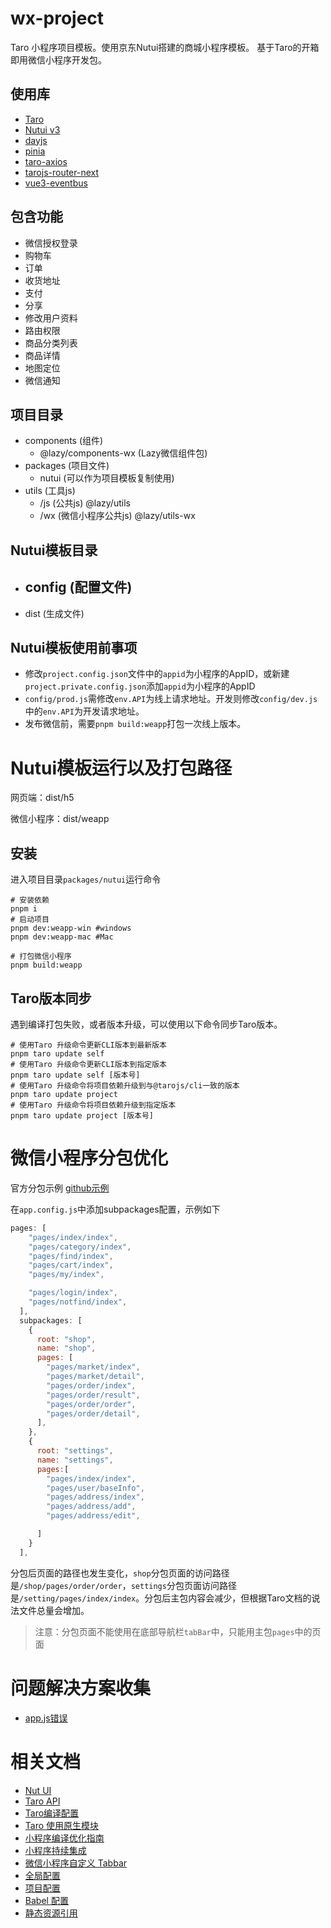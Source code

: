 # wx-project

Taro 小程序项目模板。使用京东Nutui搭建的商城小程序模板。
基于Taro的开箱即用微信小程序开发包。

## 使用库
- [Taro](https://taro-docs.jd.com/docs/)
- [Nutui v3](https://nutui.jd.com/3x/#/zh-CN/guide/start)
- [dayjs](https://dayjs.fenxianglu.cn/)
- [pinia](https://pinia.vuejs.org/zh/)
- [taro-axios](https://taro-ext.jd.com/plugin/view/5d40fc9308267b4198ad0c3c)
- [tarojs-router-next](https://taro-ext.jd.com/plugin/view/5f64832f0dd8313026e0942b)
- [vue3-eventbus](https://www.npmjs.com/package/vue3-eventbus)

## 包含功能
- 微信授权登录
- 购物车
- 订单
- 收货地址
- 支付
- 分享
- 修改用户资料
- 路由权限
- 商品分类列表
- 商品详情
- 地图定位
- 微信通知


## 项目目录
- components (组件)
    - @lazy/components-wx (Lazy微信组件包)
- packages (项目文件)
    - nutui (可以作为项目模板复制使用)
- utils (工具js)
    - /js  (公共js) @lazy/utils
    - /wx  (微信小程序公共js) @lazy/utils-wx

## Nutui模板目录
- config (配置文件)
    -
- dist (生成文件)

## Nutui模板使用前事项
+ 修改`project.config.json`文件中的`appid`为小程序的AppID，或新建`project.private.config.json`添加`appid`为小程序的AppID
+ `config/prod.js`需修改`env.API`为线上请求地址。开发则修改`config/dev.js`中的`env.API`为开发请求地址。
+ 发布微信前，需要`pnpm build:weapp`打包一次线上版本。

# Nutui模板运行以及打包路径

网页端：dist/h5

微信小程序：dist/weapp

## 安装
进入项目目录`packages/nutui`运行命令
```shell
# 安装依赖
pnpm i
# 启动项目
pnpm dev:weapp-win #windows
pnpm dev:weapp-mac #Mac

# 打包微信小程序
pnpm build:weapp
```

## Taro版本同步
遇到编译打包失败，或者版本升级，可以使用以下命令同步Taro版本。
```shell
# 使用Taro 升级命令更新CLI版本到最新版本
pnpm taro update self
# 使用Taro 升级命令更新CLI版本到指定版本
pnpm taro update self [版本号]
# 使用Taro 升级命令将项目依赖升级到与@tarojs/cli一致的版本
pnpm taro update project
# 使用Taro 升级命令将项目依赖升级到指定版本
pnpm taro update project [版本号]
```

# 微信小程序分包优化
官方分包示例 [github示例](https://github.com/NervJS/taro/tree/feat/webpack5/examples/mini-split-chunks-plugin)


在`app.config.js`中添加subpackages配置，示例如下
```js
pages: [
    "pages/index/index",
    "pages/category/index",
    "pages/find/index",
    "pages/cart/index",
    "pages/my/index",

    "pages/login/index",
    "pages/notfind/index",
  ],
  subpackages: [
    {
      root: "shop",
      name: "shop",
      pages: [
        "pages/market/index",
        "pages/market/detail",
        "pages/order/index",
        "pages/order/result",
        "pages/order/order",
        "pages/order/detail",
      ],
    },
    {
      root: "settings",
      name: "settings",
      pages:[
        "pages/index/index",
        "pages/user/baseInfo",
        "pages/address/index",
        "pages/address/add",
        "pages/address/edit",

      ]
    }
  ],
```

分包后页面的路径也发生变化，`shop`分包页面的访问路径是`/shop/pages/order/order`，`settings`分包页面访问路径是`/setting/pages/index/index`。分包后主包内容会减少，但根据Taro文档的说法文件总量会增加。

> 注意：分包页面不能使用在底部导航栏`tabBar`中，只能用主包`pages`中的页面

# 问题解决方案收集

+ [app.js错误](https://github.com/NervJS/taro/issues/13456)


# 相关文档
- [Nut UI](https://nutui.jd.com)
- [Taro API](https://docs.taro.zone/docs/apis/about/desc)
- [Taro编译配置](https://taro-docs.jd.com/taro/docs/config-detail/)
- [Taro 使用原生模块](https://docs.taro.zone/docs/hybrid#%E4%BD%BF%E7%94%A8%E5%8E%9F%E7%94%9F%E7%BB%84%E4%BB%B6)
- [小程序编译优化指南](https://docs.taro.zone/docs/compile-optimized)
- [小程序持续集成](https://docs.taro.zone/docs/plugin-mini-ci)
- [微信小程序自定义 Tabbar](https://taro-docs.jd.com/taro/docs/custom-tabbar)
- [全局配置](https://taro-docs.jd.com/taro/docs/app-config)
- [项目配置](https://taro-docs.jd.com/taro/docs/project-config)
- [Babel 配置](https://taro-docs.jd.com/taro/docs/babel-config)
- [静态资源引用](https://taro-docs.jd.com/taro/docs/static-reference)